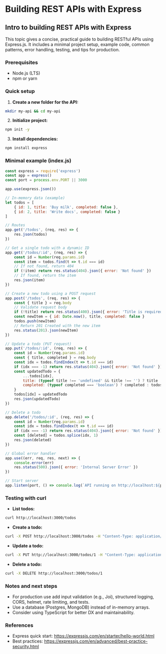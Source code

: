 # Building REST APIs with Express

## Intro to building REST APIs with Express

This topic gives a concise, practical guide to building RESTful APIs using Express.js. It includes a minimal project setup, example code, common patterns, error handling, testing, and tips for production.

### Prerequisites
- Node.js (LTS)
- npm or yarn

### Quick setup

1. **Create a new folder for the API:**
```bash
mkdir my-api && cd my-api
```

2. **Initialize project:**
```bash
npm init -y
```

3. **Install dependencies:**
```bash
npm install express
```

### Minimal example (index.js)
```js
const express = require('express')
const app = express()
const port = process.env.PORT || 3000

app.use(express.json())

// In-memory data (example)
let todos = [
    { id: 1, title: 'Buy milk', completed: false },
    { id: 2, title: 'Write docs', completed: false }
]

// Routes
app.get('/todos', (req, res) => {
    res.json(todos)
})

// Get a single todo with a dynamic ID
app.get('/todos/:id', (req, res) => {
    const id = Number(req.params.id)
    const item = todos.find(t => t.id === id)
    // If not found, return 404
    if (!item) return res.status(404).json({ error: 'Not found' })
    // If found, return the item
    res.json(item)
})

// Create a new todo using a POST request
app.post('/todos', (req, res) => {
    const { title } = req.body
    // Validate request body
    if (!title) return res.status(400).json({ error: 'Title is required' })
    const newItem = { id: Date.now(), title, completed: false }
    todos.push(newItem)
    // Return 201 Created with the new item
    res.status(201).json(newItem)
})

// Update a todo (PUT request)
app.put('/todos/:id', (req, res) => {
    const id = Number(req.params.id)
    const { title, completed } = req.body
    const idx = todos.findIndex(t => t.id === id)
    if (idx === -1) return res.status(404).json({ error: 'Not found' })
    const updatedTodo = {
        ...todos[idx],
        title: (typeof title !== 'undefined' && title !== '') ? title : todos[idx].title,
        completed: (typeof completed === 'boolean') ? completed : todos[idx].completed
    }
    todos[idx] = updatedTodo
    res.json(updatedTodo)
})

// Delete a todo
app.delete('/todos/:id', (req, res) => {
    const id = Number(req.params.id)
    const idx = todos.findIndex(t => t.id === id)
    if (idx === -1) return res.status(404).json({ error: 'Not found' })
    const [deleted] = todos.splice(idx, 1)
    res.json(deleted)
})

// Global error handler
app.use((err, req, res, next) => {
    console.error(err)
    res.status(500).json({ error: 'Internal Server Error' })
})

// Start server
app.listen(port, () => console.log(`API running on http://localhost:${port}`))
```

### Testing with curl

- **List todos:**
```bash
curl http://localhost:3000/todos
```

- **Create a todo:**
```bash
curl -X POST http://localhost:3000/todos -H "Content-Type: application/json" -d '{"title":"New task"}'
```

- **Update a todo:**
```bash
curl -X PUT http://localhost:3000/todos/1 -H "Content-Type: application/json" -d '{"completed":true}'
```

- **Delete a todo:**
```bash
curl -X DELETE http://localhost:3000/todos/1
```

### Notes and next steps

- For production use add input validation (e.g., Joi), structured logging, CORS, helmet, rate limiting, and tests.
- Use a database (Postgres, MongoDB) instead of in-memory arrays.
- Consider using TypeScript for better DX and maintainability.

### References
- Express quick start: https://expressjs.com/en/starter/hello-world.html
- Best practices: https://expressjs.com/en/advanced/best-practice-security.html
